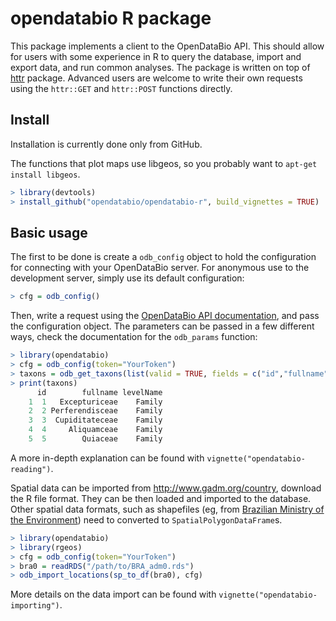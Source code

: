 # opendatabio R package

This package implements a client to the OpenDataBio API. This should allow for users
with some experience in R to query the database, import and export data, and run common analyses.
The package is written on top of [httr](http://httr.r-lib.org/) package.
Advanced users are welcome to write their own requests using the `httr::GET` and `httr::POST` 
functions directly.

## Install

Installation is currently done only from GitHub. 

The functions that plot maps use libgeos, so you probably want to `apt-get install libgeos`.

```R
> library(devtools)
> install_github("opendatabio/opendatabio-r", build_vignettes = TRUE)
```

## Basic usage

The first to be done is create a `odb_config` object to hold the configuration for connecting with your
OpenDataBio server. For anonymous use to the development server, simply use its default configuration:

```R
> cfg = odb_config()
```

Then, write a request using the [OpenDataBio API documentation](https://github.com/opendatabio/opendatabio/wiki/API),
and pass the configuration object. The parameters can be passed in a few different ways, check the documentation
for the `odb_params` function:

```R
> library(opendatabio)
> cfg = odb_config(token="YourToken")
> taxons = odb_get_taxons(list(valid = TRUE, fields = c("id","fullname","levelName"), limit=5), cfg)
> print(taxons)
      id        fullname levelName
    1  1   Excepturiceae    Family
    2  2 Perferendisceae    Family
    3  3  Cupiditateceae    Family
    4  4     Aliquamceae    Family
    5  5        Quiaceae    Family
```

A more in-depth explanation can be found with `vignette("opendatabio-reading")`.

Spatial data can be imported from http://www.gadm.org/country, download the R file format. 
They can be then loaded and imported to the database. Other spatial data formats, such as shapefiles 
(eg, from [Brazilian Ministry of the Environment](http://www.mma.gov.br/areas-protegidas/cadastro-nacional-de-ucs/dados-georreferenciados)) need to converted to `SpatialPolygonDataFrame`s.

```R
> library(opendatabio)
> library(rgeos)
> cfg = odb_config(token="YourToken")
> bra0 = readRDS("/path/to/BRA_adm0.rds")
> odb_import_locations(sp_to_df(bra0), cfg)
```

More details on the data import can be found with `vignette("opendatabio-importing")`.
